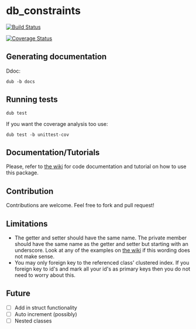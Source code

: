 # db_constraints

[![Build Status](https://travis-ci.org/marmy28/db_constraints.svg)](https://travis-ci.org/marmy28/db_constraints)

[![Coverage Status](https://coveralls.io/repos/marmy28/db_constraints/badge.svg?branch=master&service=github)](https://coveralls.io/github/marmy28/db_constraints?branch=master)


## Generating documentation

Ddoc:

    dub -b docs

## Running tests

    dub test

If you want the coverage analysis too use:

    dub test -b unittest-cov

## Documentation/Tutorials

Please, refer to [the wiki](https://github.com/marmy28/db_constraints/wiki) for code documentation and tutorial on how to use this package.

## Contribution

Contributions are welcome. Feel free to fork and pull request!

## Limitations

 + The getter and setter should have the same name. The private member should have the same name as the getter and setter but starting with an underscore. Look at any of the examples on [the wiki](https://github.com/marmy28/db_constraints/wiki/examples_from_zetcode1) if this wording does not make sense.
 + You may only foreign key to the referenced class' clustered index. If you foreign key to id's and mark all your id's as primary keys then you do not need to worry about this.

## Future
- [ ] Add in struct functionality
- [ ] Auto increment (possibly)
- [ ] Nested classes
